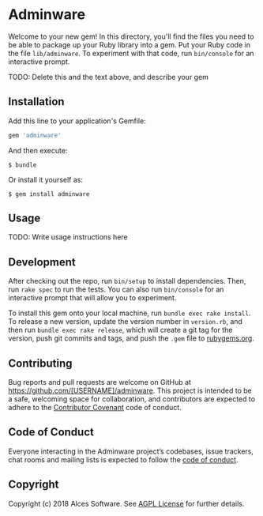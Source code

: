# Adminware

Welcome to your new gem! In this directory, you'll find the files you need to be able to package up your Ruby library into a gem. Put your Ruby code in the file `lib/adminware`. To experiment with that code, run `bin/console` for an interactive prompt.

TODO: Delete this and the text above, and describe your gem

## Installation

Add this line to your application's Gemfile:

```ruby
gem 'adminware'
```

And then execute:

    $ bundle

Or install it yourself as:

    $ gem install adminware

## Usage

TODO: Write usage instructions here

## Development

After checking out the repo, run `bin/setup` to install dependencies. Then, run `rake spec` to run the tests. You can also run `bin/console` for an interactive prompt that will allow you to experiment.

To install this gem onto your local machine, run `bundle exec rake install`. To release a new version, update the version number in `version.rb`, and then run `bundle exec rake release`, which will create a git tag for the version, push git commits and tags, and push the `.gem` file to [rubygems.org](https://rubygems.org).

## Contributing

Bug reports and pull requests are welcome on GitHub at https://github.com/[USERNAME]/adminware. This project is intended to be a safe, welcoming space for collaboration, and contributors are expected to adhere to the [Contributor Covenant](http://contributor-covenant.org) code of conduct.

## Code of Conduct

Everyone interacting in the Adminware project’s codebases, issue trackers, chat rooms and mailing lists is expected to follow the [code of conduct](https://github.com/[USERNAME]/adminware/blob/master/CODE_OF_CONDUCT.md).

## Copyright

Copyright (c) 2018 Alces Software. See [AGPL License](LICENSE.txt) for further details.
